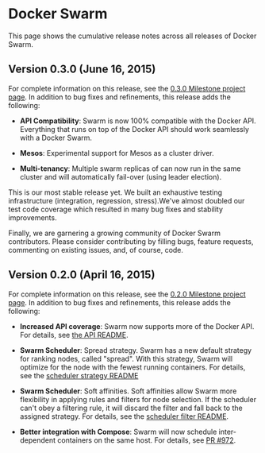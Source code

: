 <!--[metadata]>
+++
title = "Docker Swarm Release Notes"
description = "Docker Swarm release notes"
keywords = ["docker, swarm, clustering, discovery, release,  notes"]
[menu.main]
parent = "smn_release_notes"	
weight = 5
+++
<![end-metadata]-->

# Docker Swarm

This page shows the cumulative release notes across all releases of Docker Swarm.

## Version 0.3.0 (June 16, 2015)

For complete information on this release, see the
[0.3.0 Milestone project page](https://github.com/docker/swarm/wiki/0.3.0-Milestone-Project-Page).
In addition to bug fixes and refinements, this release adds the following:

- **API Compatibility**: Swarm is now 100% compatible with the Docker API. Everything that runs on top of the Docker API should work seamlessly with a Docker Swarm.

- **Mesos**: Experimental support for Mesos as a cluster driver.

- **Multi-tenancy**: Multiple swarm replicas of can now run in the same cluster and will automatically fail-over (using leader election).

This is our most stable release yet. We built an exhaustive testing infrastructure (integration, regression, stress).We've almost doubled our test code coverage which resulted in many bug fixes and stability improvements.

Finally, we are garnering a growing community of Docker Swarm contributors. Please consider contributing by filling bugs, feature requests, commenting on existing issues, and, of course, code.


## Version 0.2.0 (April 16, 2015)

For complete information on this release, see the
[0.2.0 Milestone project page](https://github.com/docker/swarm/wiki/0.2.0-Milestone-Project-Page).
In addition to bug fixes and refinements, this release adds the following:

* **Increased API coverage**: Swarm now supports more of the Docker API. For
details, see
[the API README](https://github.com/docker/swarm/blob/master/api/README.md).

* **Swarm Scheduler**: Spread strategy. Swarm has a new default strategy for
ranking nodes, called "spread". With this strategy, Swarm will optimize
for the node with the fewest running containers. For details, see the
[scheduler strategy README](https://github.com/docker/swarm/blob/master/scheduler/strategy/README.md)

* **Swarm Scheduler**: Soft affinities. Soft affinities allow Swarm more flexibility
in applying rules and filters for node selection. If the scheduler can't obey a
filtering rule, it will discard the filter and fall back to the assigned
strategy. For details, see the [scheduler filter README](https://github.com/docker/swarm/tree/master/scheduler/filter#soft-affinitiesconstraints).

* **Better integration with Compose**: Swarm will now schedule inter-dependent
containers on the same host. For details, see
[PR #972](https://github.com/docker/compose/pull/972).

